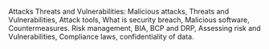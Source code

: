 Attacks Threats and Vulnerabilities: Malicious attacks, Threats and 
Vulnerabilities, Attack tools, What is security breach, Malicious software,
Countermeasures. Risk management, BIA, BCP and DRP, Assessing risk and
Vulnerabilities, Compliance laws, confidentiality of data.
